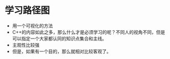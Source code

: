 # 学习路径图

- 用一个可视化的方法
- C++的内容如此之多，那么什么才是必须学习的呢？不同人的视角不同，但是可以指定一个大家都认同的知识点集合和主线。
- 主观性比较强
- 但是，如果有一个目的，那么就相对比较客观了。

